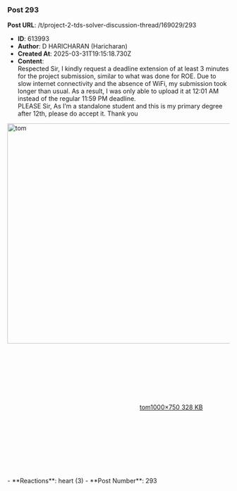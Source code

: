 ### Post 293
**Post URL**: /t/project-2-tds-solver-discussion-thread/169029/293
- **ID**: 613993
- **Author**: D HARICHARAN  (Haricharan)
- **Created At**: 2025-03-31T19:15:18.730Z
- **Content**:  
  Respected Sir,
I kindly request a deadline extension of at least 3 minutes for the project submission, similar to what was done for ROE. Due to slow internet connectivity and the absence of WiFi, my submission took longer than usual. As a result, I was only able to upload it at 12:01 AM instead of the regular 11:59 PM deadline.<br>
PLEASE Sir, As I’m a standalone student and this is my primary degree after 12th, please do accept it.
Thank you<br>
<div class="lightbox-wrapper"><a class="lightbox" href="https://europe1.discourse-cdn.com/flex013/uploads/iitm/original/3X/f/7/f7314a19ed2e98f3983ff561690a638e902f308c.png" data-download-href="/uploads/short-url/zgLxjGc5fwybuDNu20ZE1ZD1ucA.png?dl=1" title="tom" rel="noopener nofollow ugc"><img src="https://europe1.discourse-cdn.com/flex013/uploads/iitm/optimized/3X/f/7/f7314a19ed2e98f3983ff561690a638e902f308c_2_666x500.png" alt="tom" data-base62-sha1="zgLxjGc5fwybuDNu20ZE1ZD1ucA" width="666" height="500" srcset="https://europe1.discourse-cdn.com/flex013/uploads/iitm/optimized/3X/f/7/f7314a19ed2e98f3983ff561690a638e902f308c_2_666x500.png, https://europe1.discourse-cdn.com/flex013/uploads/iitm/optimized/3X/f/7/f7314a19ed2e98f3983ff561690a638e902f308c_2_999x750.png 1.5x, https://europe1.discourse-cdn.com/flex013/uploads/iitm/original/3X/f/7/f7314a19ed2e98f3983ff561690a638e902f308c.png 2x" data-dominant-color="A4A197"><div class="meta"><svg class="fa d-icon d-icon-far-image svg-icon" aria-hidden="true"><use href="#far-image"></use></svg><span class="filename">tom</span><span class="informations">1000×750 328 KB</span><svg class="fa d-icon d-icon-discourse-expand svg-icon" aria-hidden="true"><use href="#discourse-expand"></use></svg></div></a></div>
- **Reactions**: heart (3)
- **Post Number**: 293

